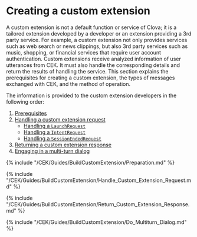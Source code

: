 # Creating a custom extension

A custom extension is not a default function or service of Clova; it is a tailored extension developed by a developer or an extension providing a 3rd party service. For example, a custom extension not only provides services such as web search or news clippings, but also 3rd party services such as music, shopping, or financial services that require user account authentication. Custom extensions receive analyzed information of user utterances from CEK. It must also handle the corresponding details and return the results of handling the service. This section explains the prerequisites for creating a custom extension, the types of messages exchanged with CEK, and the method of operation.

The information is provided to the custom extension developers in the following order:

1. [Prerequisites](#Preparation)
2. [Handling a custom extension request](#HandleCustomExtensionRequest)
   * [Handling a `LaunchRequest`](#HandleLaunchRequest)
   * [Handling a `IntentRequest`](#HandleIntentRequest)
   * [Handling a `SessionEndedRequest`](#HandleSessionEndedRequest)
3. [Returning a custom extension response](#ReturnCustomExtensionResponse)
4. [Engaging in a multi-turn dialog](#DoMultiturnDialog)

{% include "/CEK/Guides/BuildCustomExtension/Preparation.md" %}

{% include "/CEK/Guides/BuildCustomExtension/Handle_Custom_Extension_Request.md" %}

{% include "/CEK/Guides/BuildCustomExtension/Return_Custom_Extension_Response.md" %}

{% include "/CEK/Guides/BuildCustomExtension/Do_Multiturn_Dialog.md" %}
